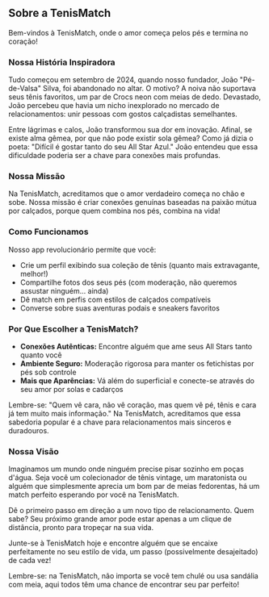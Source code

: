 ## Sobre a TenisMatch

Bem-vindos à TenisMatch, onde o amor começa pelos pés e termina no coração!

### Nossa História Inspiradora

Tudo começou em setembro de 2024, quando nosso fundador, João "Pé-de-Valsa" Silva, foi abandonado no altar. O motivo? A noiva não suportava seus tênis favoritos, um par de Crocs neon com meias de dedo. Devastado, João percebeu que havia um nicho inexplorado no mercado de relacionamentos: unir pessoas com gostos calçadistas semelhantes.

Entre lágrimas e calos, João transformou sua dor em inovação. Afinal, se existe alma gêmea, por que não pode existir sola gêmea? Como já dizia o poeta: "Difícil é gostar tanto do seu All Star Azul." João entendeu que essa dificuldade poderia ser a chave para conexões mais profundas.

### Nossa Missão

Na TenisMatch, acreditamos que o amor verdadeiro começa no chão e sobe. Nossa missão é criar conexões genuínas baseadas na paixão mútua por calçados, porque quem combina nos pés, combina na vida!

### Como Funcionamos

Nosso app revolucionário permite que você:

- Crie um perfil exibindo sua coleção de tênis (quanto mais extravagante, melhor!)
- Compartilhe fotos dos seus pés (com moderação, não queremos assustar ninguém... ainda)
- Dê match em perfis com estilos de calçados compatíveis
- Converse sobre suas aventuras podais e sneakers favoritos

### Por Que Escolher a TenisMatch?

- **Conexões Autênticas:** Encontre alguém que ame seus All Stars tanto quanto você
- **Ambiente Seguro:** Moderação rigorosa para manter os fetichistas por pés sob controle
- **Mais que Aparências:** Vá além do superficial e conecte-se através do seu amor por solas e cadarços

Lembre-se: "Quem vê cara, não vê coração, mas quem vê pé, tênis e cara já tem muito mais informação." Na TenisMatch, acreditamos que essa sabedoria popular é a chave para relacionamentos mais sinceros e duradouros.

### Nossa Visão

Imaginamos um mundo onde ninguém precise pisar sozinho em poças d'água. Seja você um colecionador de tênis vintage, um maratonista ou alguém que simplesmente aprecia um bom par de meias fedorentas, há um match perfeito esperando por você na TenisMatch.

Dê o primeiro passo em direção a um novo tipo de relacionamento. Quem sabe? Seu próximo grande amor pode estar apenas a um clique de distância, pronto para tropeçar na sua vida.

Junte-se à TenisMatch hoje e encontre alguém que se encaixe perfeitamente no seu estilo de vida, um passo (possivelmente desajeitado) de cada vez!

Lembre-se: na TenisMatch, não importa se você tem chulé ou usa sandália com meia, aqui todos têm uma chance de encontrar seu par perfeito!